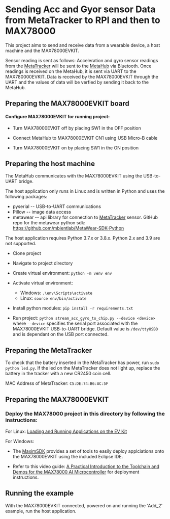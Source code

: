 # Sending Acc and Gyor sensor Data from MetaTracker to RPI and then to MAX78000

This project aims to send and receive data from a wearable device, a host machine and the MAX78000EVKIT. 

Sensor reading is sent as follows:
Acceleration and gyro sensor readings from the [MetaTracker](https://mbientlab.com/metatracker/) will be sent to the [MetaHub](https://mbientlab.com/tutorials/MetaHub.html) via Bluetooth.
Once readings is received on the MetaHub, it is sent via UART to the MAX780000EVKIT.
Data is received by the MAX78000EVKIT through the UART and the values of data will be verfied by sending it back to the MetaHub. 

## Preparing the MAX78000EVKIT board

#### Configure MAX78000EVKIT for running project:

* Turn MAX78000EVKIT off by placing SW1 in the OFF position

* Connect MetaHub to MAX78000EVKIT CN1 using USB Micro-B cable

* Turn MAX78000EVKIT on by placing SW1 in the ON position


## Preparing the host machine
The MetaHub communicates with the MAX78000EVKIT using the USB-to-UART bridge.

The host application only runs in Linux and is written in Python and uses the following packages:

- pyserial -- USB-to-UART communications
- Pillow --  image data access
- metawear -- api library for connection to [MetaTracker](https://mbientlab.com/metatracker/) sensor. GitHub repo for the metawear python sdk: https://github.com/mbientlab/MetaWear-SDK-Python

The host application requires Python 3.7.x or 3.8.x.  Python 2.x and 3.9 are not supported.

* Clone project

* Navigate to project directory

* Create virtual environment: `python -m venv env`

* Activate virtual environment: 
    * Windows: `.\env\Scripts\activate`
    * Linux: `source env/bin/activate`

* Install python modules: `pip install -r requirements.txt`

* Run project: `python stream_acc_gyro_to_chip.py --device <device>` where `--device` specifies the serial port associated with the MAX78000EVKIT USB-to-UART bridge. Default value is `/dev/ttyUSB0` and is dependant on the USB port connected. 

## Preparing the MetaTracker

To check that the battery inserted in the MetaTracker has power, run `sudo python led.py`. If the led on the MetaTracker does not light up, replace the battery in the tracker with a new CR2450 coin cell.

MAC Address of MetaTracker: `C5:DE:74:B6:AC:5F`

## Preparing the MAX78000EVKIT

### Deploy the MAX78000 project in this directory by following the instructions:

For Linux: [Loading and Running Applications on the EV Kit](https://github.com/MaximIntegratedAI/MaximAI_Documentation/blob/master/MAX78000_Evaluation_Kit/README.md#loading-and-running-applications-on-the-ev-kit)

For Windows:

* The [MaximSDK](https://www.maximintegrated.com/en/design/software-description.html/swpart=SFW0010820A) provides a set of tools to easily deploy applciations onto the MAX78000EVKIT using the included Eclipse IDE.

* Refer to this video guide: [A Practical Introduction to the Toolchain and Demos for the MAX78000 AI Microcontroller](https://youtu.be/IBynIlWE8R0?t=1793) for deployment instructions.


## Running the example

With the MAX78000EVKIT connected, powered on and running the 'Add_2' example, run the host application.
